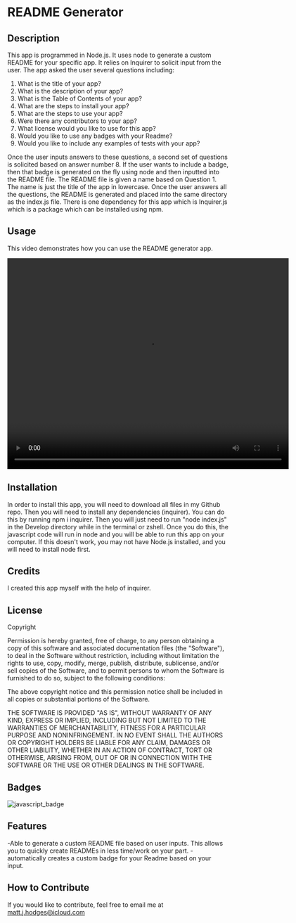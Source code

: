 # README Generator 

## Description

This app is programmed in Node.js. It uses node to generate a custom README for your specific app. It relies on Inquirer to solicit input from the user. The app asked the user several questions including:

1. What is the title of your app?
2. What is the description of your app?
3. What is the Table of Contents of your app?
4. What are the steps to install your app?
5. What are the steps to use your app?
6. Were there any contributors to your app?
7. What license would you like to use for this app? 
8. Would you like to use any badges with your Readme?
9. Would you like to include any examples of tests with your app?

Once the user inputs answers to these questions, a second set of questions is solicited based on answer number 8. If the user wants to include a badge, then that badge is generated on the fly using node and then inputted into the README file. The README file is given a name based on Question 1. The name is just the title of the app in lowercase. Once the user answers all the questions, the README is generated and placed into the same directory as the index.js file. There is one dependency for this app which is Inquirer.js which is a package which can be installed using npm.

## Usage

This video demonstrates how you can use the README generator app.

<video width="640" height="480" autoplay controls src="../Develop/videos/video.mp4" type="video/mp4">
</video>

## Installation

In order to install this app, you will need to download all files in my Github repo. Then you will need to install any dependencies (inquirer). You can do this by running npm i inquirer. Then you will just need to run "node index.js" in the Develop directory while in the terminal or zshell. Once you do this, the javascript code will run in node and you will be able to run this app on your computer. If this doesn't work, you may not have Node.js installed, and you will need to install node first.

## Credits

I created this app myself with the help of inquirer.

## License 

Copyright <YEAR> <COPYRIGHT HOLDER>

Permission is hereby granted, free of charge, to any person obtaining a copy of this software and associated documentation files (the "Software"), to deal in the Software without restriction, including without limitation the rights to use, copy, modify, merge, publish, distribute, sublicense, and/or sell copies of the Software, and to permit persons to whom the Software is furnished to do so, subject to the following conditions:

The above copyright notice and this permission notice shall be included in all copies or substantial portions of the Software.

THE SOFTWARE IS PROVIDED "AS IS", WITHOUT WARRANTY OF ANY KIND, EXPRESS OR IMPLIED, INCLUDING BUT NOT LIMITED TO THE WARRANTIES OF MERCHANTABILITY, FITNESS FOR A PARTICULAR PURPOSE AND NONINFRINGEMENT. IN NO EVENT SHALL THE AUTHORS OR COPYRIGHT HOLDERS BE LIABLE FOR ANY CLAIM, DAMAGES OR OTHER LIABILITY, WHETHER IN AN ACTION OF CONTRACT, TORT OR OTHERWISE, ARISING FROM, OUT OF OR IN CONNECTION WITH THE SOFTWARE OR THE USE OR OTHER DEALINGS IN THE SOFTWARE.

## Badges

 ![javascript_badge](https://img.shields.io/static/v1?label=Javascript&message=100%&color=green)

## Features

-Able to generate a custom README file based on user inputs. This allows you to quickly create READMEs in less time/work on your part.
-automatically creates a custom badge for your Readme based on your input.

## How to Contribute

If you would like to contribute, feel free to email me at matt.j.hodges@icloud.com 

